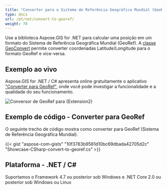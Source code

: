 ```yaml
---
title: "Converter para o Sistema de Referência Geográfica Mundial (GeoRef)"
type: docs
url: /pt/net/convert-to-georef/
weight: 70
---
```


Use a biblioteca Aspose.GIS for .NET para calcular uma posição em um formato do Sistema de Referência Geográfica Mundial (GeoRef). A [classe GeoConvert](https://reference.aspose.com/gis/net/aspose.gis/geoconvert) permite converter coordenadas Latitude/Longitude para o formato GeoRef e vice-versa.

## **Exemplo ao vivo**

Aspose.GIS for .NET / C# apresenta online gratuitamente o aplicativo ["Converter para GeoRef"](https://products.aspose.app/gis/coordinates/convert-to-georef), onde você pode investigar a funcionalidade e a qualidade do seu funcionamento.

![Conversor de GeoRef para {Extension2}](coordinates.png)

## **Exemplo de código - Converter para GeoRef**

O seguinte trecho de código mostra como converter para GeoRef (Sistema de Referência Geográfica Mundial).

{{< gist "aspose-com-gists" "10f3783b9581d10bc69dbada42705d2c" "Showcase-CSharp-convert-to-georef.cs" >}}

## **Plataforma - .NET / C#**

Suportamos o Framework 4.7 ou posterior sob Windows e .NET Core 2.0 ou posterior sob Windows ou Linux
